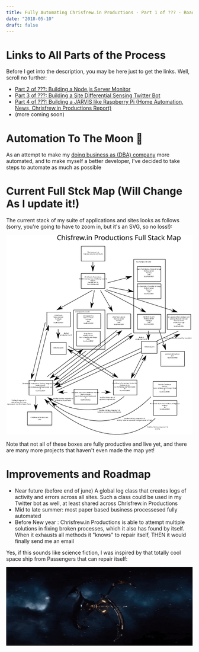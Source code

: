 ```yaml
---
title: Fully Automating Chrisfrew.in Productions - Part 1 of ??? - Roadmap and Links to Entire Process
date: "2018-05-10"
draft: false
---
```


# Links to All Parts of the Process

Before I get into the description, you may be here just to get the links. Well, scroll no further:

- [Part 2 of ???: Building a Node.js Server Monitor](https://chrisfrew.in/fully-automating-chrisfrew-in-productions-part-2-of-building-a-node-js-server-monitor/)
- [Part 3 of ???: Building a Site Differential Sensing Twitter Bot]()
- [Part 4 of ???: Building a JARVIS like Raspberry Pi (Home Automation, News, Chrisfrew.in Productions Report)]()
- (more coming soon)

# Automation To The Moon :rocket:

As an attempt to make my [doing business as (DBA) company]() more automated, and to make myself a better developer, I've decided to take steps to automate as much as possible

# Current Full Stck Map (Will Change As I update it!)

The current stack of my suite of applications and sites looks as follows (sorry, you're going to have to zoom in, but it's an SVG, so no loss!):

![The Chrisfrew.in Productions Full Stack Map](full-stack-map.svg)

Note that not all of these boxes are fully productive and live yet, and there are many more projects that haven't even made the map yet!

# Improvements and Roadmap

- Near future (before end of june) A global log class that creates logs of activity and errors across all sites. Such a class could be used in my Twitter bot as well, at least shared across Chrisfrew.in Productions
- Mid to late summer: most paper based business processesed fully automated
- Before New year : Chrisfrew.in Productions is able to attempt multiple solutions in fixing broken processes, which it also has found by itself. When it exhausts all methods it "knows" to repair itself, THEN it would finally send me an email

Yes, if this sounds like science fiction, I was inspired by that totally cool space ship from Passengers that can repair itself:

![Yeah, that cool ship.](passengers-ship.gif)
